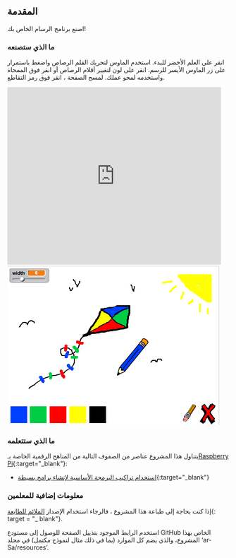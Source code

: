 ## المقدمة

اصنع برنامج الرسام الخاص بك!

### ما الذي ستصنعه

انقر على العلم الأخضر للبدء. استخدم الماوس لتحريك القلم الرصاص واضغط باستمرار على زر الماوس الأيسر للرسم. انقر على لون لتغيير أقلام الرصاص أو انقر فوق الممحاة واستخدمه لمحو عملك. لمسح الصفحة ، انقر فوق رمز التقاطع.

<div class="scratch-preview">
  <iframe allowtransparency="true" width="485" height="402" src="https://scratch.mit.edu/projects/embed/63473366/?autostart=false" frameborder="0"></iframe>
  <img src="images/paint-final.png">
</div>

### ما الذي ستتعلمه

يتناول هذا المشروع عناصر من الصفوف التالية من المناهج الرقمية الخاصة بـ[Raspberry Pi](http://rpf.io/curriculum){:target="_blank"}:

+ [استخدام تراكيب البرمجة الأساسية لإنشاء برامج بسيطة](https://www.raspberrypi.org/curriculum/programming/builder){:target="_blank"}

### معلومات إضافية للمعلمين

إذا كنت بحاجة إلى طباعة هذا المشروع ، فالرجاء استخدام الإصدار [الملائم للطابعة](https://projects.raspberrypi.org/en/projects/paint-box/print){: target = "_ blank"}.

استخدم الرابط الموجود بتذييل الصفحة للوصول إلى مستودع GitHub الخاص بهذا المشروع، والذي يضم كل الموارد (بما في ذلك مثال لنموذج مكتمل) في مجلد ‘ar-Sa/resources’.